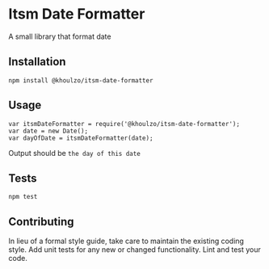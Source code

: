 Itsm Date Formatter
=========

A small library that format date

## Installation

  `npm install @khoulzo/itsm-date-formatter`

## Usage

    var itsmDateFormatter = require('@khoulzo/itsm-date-formatter');
    var date = new Date();
    var dayOfDate = itsmDateFormatter(date);
  
  
  Output should be `the day of this date`


## Tests

  `npm test`

## Contributing

In lieu of a formal style guide, take care to maintain the existing coding style. Add unit tests for any new or changed functionality. Lint and test your code.
